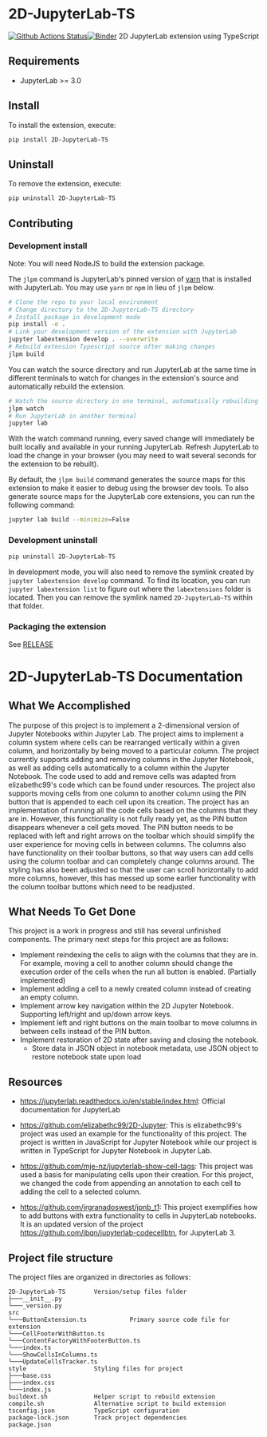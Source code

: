 # 2D-JupyterLab-TS

[![Github Actions Status](https://github.com/TomWoah123/2D-JupyterLab-TS/workflows/Build/badge.svg)](https://github.com/TomWoah123/2D-JupyterLab-TS/actions/workflows/build.yml)[![Binder](https://mybinder.org/badge_logo.svg)](https://mybinder.org/v2/gh/TomWoah123/2D-JupyterLab-TS/main?urlpath=lab)
2D JupyterLab extension using TypeScript

## Requirements

- JupyterLab >= 3.0

## Install

To install the extension, execute:

```bash
pip install 2D-JupyterLab-TS
```

## Uninstall

To remove the extension, execute:

```bash
pip uninstall 2D-JupyterLab-TS
```

## Contributing

### Development install

Note: You will need NodeJS to build the extension package.

The `jlpm` command is JupyterLab's pinned version of
[yarn](https://yarnpkg.com/) that is installed with JupyterLab. You may use
`yarn` or `npm` in lieu of `jlpm` below.

```bash
# Clone the repo to your local environment
# Change directory to the 2D-JupyterLab-TS directory
# Install package in development mode
pip install -e .
# Link your development version of the extension with JupyterLab
jupyter labextension develop . --overwrite
# Rebuild extension Typescript source after making changes
jlpm build
```

You can watch the source directory and run JupyterLab at the same time in different terminals to watch for changes in the extension's source and automatically rebuild the extension.

```bash
# Watch the source directory in one terminal, automatically rebuilding when needed
jlpm watch
# Run JupyterLab in another terminal
jupyter lab
```

With the watch command running, every saved change will immediately be built locally and available in your running JupyterLab. Refresh JupyterLab to load the change in your browser (you may need to wait several seconds for the extension to be rebuilt).

By default, the `jlpm build` command generates the source maps for this extension to make it easier to debug using the browser dev tools. To also generate source maps for the JupyterLab core extensions, you can run the following command:

```bash
jupyter lab build --minimize=False
```

### Development uninstall

```bash
pip uninstall 2D-JupyterLab-TS
```

In development mode, you will also need to remove the symlink created by `jupyter labextension develop`
command. To find its location, you can run `jupyter labextension list` to figure out where the `labextensions`
folder is located. Then you can remove the symlink named `2D-JupyterLab-TS` within that folder.

### Packaging the extension

See [RELEASE](RELEASE.md)

# 2D-JupyterLab-TS Documentation

## What We Accomplished

The purpose of this project is to implement a 2-dimensional version of Jupyter Notebooks within Jupyter Lab. The project aims 
to implement a column system where cells can be rearranged vertically within a given column, and horizontally by being moved to 
a particular column. 
The project currently supports adding and removing columns in the Jupyter Notebook, as well as adding cells 
automatically to a column within the Jupyter Notebook. The code used to add and remove cells was adapted from elizabethc99's code
which can be found under resources. The project also supports moving cells from one column to another column using the PIN button that
is appended to each cell upon its creation.
The project has an implementation of running all the code cells based on the columns that they are in. However, this functionality is not
fully ready yet, as the PIN button disappears whenever a cell gets moved. The PIN button needs to be replaced with left and right arrows on
the toolbar which should simplify the user experience for moving cells in between columns. The columns also have functionality on their toolbar buttons,
so that way users can add cells using the column toolbar and can completely change columns around. The styling has also been adjusted so that the user
can scroll horizontally to add more columns, however, this has messed up some earlier functionality with the column toolbar buttons which need to be 
readjusted.

## What Needs To Get Done

This project is a work in progress and still has several unfinished components. The primary next steps for this project are as follows:

* Implement reindexing the cells to align with the columns that they are in. For example, moving a cell to another
column should change the execution order of the cells when the run all button is enabled. (Partially implemented)
* Implement adding a cell to a newly created column instead of creating an empty column.
* Implement arrow key navigation within the 2D Jupyter Notebook. Supporting left/right and up/down arrow keys.
* Implement left and right buttons on the main toolbar to move columns in between cells instead of the PIN button.
* Implement restoration of 2D state after saving and closing the notebook. 
    * Store data in JSON object in notebook metadata, use JSON object to restore notebook state upon load
## Resources

* https://jupyterlab.readthedocs.io/en/stable/index.html: Official documentation for JupyterLab

* https://github.com/elizabethc99/2D-Jupyter: This is elizabethc99's project was used an example for the functionality of this project. The project is written in JavaScript for Jupyter Notebook while our project is written in TypeScript for Jupyter Notebook in Jupyter Lab.

* https://github.com/mje-nz/jupyterlab-show-cell-tags: This project was used a basis for manipulating cells upon their creation. For this project, we changed the code from appending an annotation to each cell to adding the cell to a selected column.

* https://github.com/jrgranadoswest/jpnb_t1: This project exemplifies how to add buttons with extra functionality to cells in JupyterLab notebooks. It is an updated version of the project https://github.com/ibqn/jupyterlab-codecellbtn, for JupyterLab 3.


## Project file structure
The project files are organized in directories as follows: 
```
2D-JupyterLab-TS        Version/setup files folder
├───__init__.py
└───_version.py
src
└───ButtonExtension.ts            Primary source code file for extension
└───CellFooterWithButton.ts 
└───ContentFactoryWithFooterButton.ts 
└───index.ts 
└───ShowCellsInColumns.ts 
└───UpdateCellsTracker.ts 
style                   Styling files for project
├───base.css
├───index.css
└───index.js
buildext.sh             Helper script to rebuild extension
compile.sh              Alternative script to build extension
tsconfig.json           TypeScript configuration
package-lock.json       Track project dependencies
package.json   
```